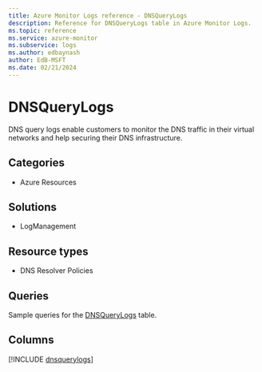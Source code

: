 ```yaml
---
title: Azure Monitor Logs reference - DNSQueryLogs
description: Reference for DNSQueryLogs table in Azure Monitor Logs.
ms.topic: reference
ms.service: azure-monitor
ms.subservice: logs
ms.author: edbaynash
author: EdB-MSFT
ms.date: 02/21/2024
---
```


# DNSQueryLogs

DNS query logs enable customers to monitor the DNS traffic in their virtual networks and help securing their DNS infrastructure.


## Categories

- Azure Resources

## Solutions

- LogManagement

## Resource types

- DNS Resolver Policies

## Queries

 Sample queries for the [DNSQueryLogs](/azure/azure-monitor/reference/queries/dnsquerylogs) table.


## Columns
  
[!INCLUDE [dnsquerylogs](.././tables/includes/dnsquerylogs-include.md)]
